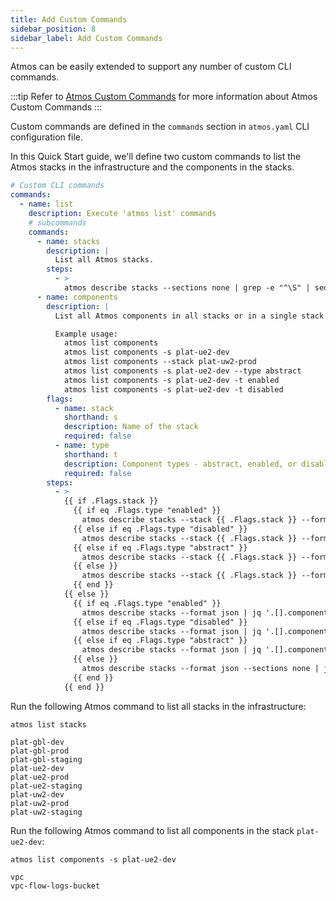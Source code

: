 ```yaml
---
title: Add Custom Commands
sidebar_position: 8
sidebar_label: Add Custom Commands
---
```


Atmos can be easily extended to support any number of custom CLI commands.

:::tip
Refer to [Atmos Custom Commands](/core-concepts/custom-commands) for more information about Atmos Custom Commands
:::

Custom commands are defined in the `commands` section in `atmos.yaml` CLI configuration file.

In this Quick Start guide, we'll define two custom commands to list the Atmos stacks in the infrastructure and the components in the stacks.

```yaml
# Custom CLI commands
commands:
  - name: list
    description: Execute 'atmos list' commands
    # subcommands
    commands:
      - name: stacks
        description: |
          List all Atmos stacks.
        steps:
          - >
            atmos describe stacks --sections none | grep -e "^\S" | sed s/://g
      - name: components
        description: |
          List all Atmos components in all stacks or in a single stack.

          Example usage:
            atmos list components
            atmos list components -s plat-ue2-dev
            atmos list components --stack plat-uw2-prod
            atmos list components -s plat-ue2-dev --type abstract
            atmos list components -s plat-ue2-dev -t enabled
            atmos list components -s plat-ue2-dev -t disabled
        flags:
          - name: stack
            shorthand: s
            description: Name of the stack
            required: false
          - name: type
            shorthand: t
            description: Component types - abstract, enabled, or disabled
            required: false
        steps:
          - >
            {{ if .Flags.stack }}
              {{ if eq .Flags.type "enabled" }}
                atmos describe stacks --stack {{ .Flags.stack }} --format json | jq '.[].components.terraform | to_entries[] | select(.value.vars.enabled == true)' | jq -r .key
              {{ else if eq .Flags.type "disabled" }}
                atmos describe stacks --stack {{ .Flags.stack }} --format json | jq '.[].components.terraform | to_entries[] | select(.value.vars.enabled == false)' | jq -r .key
              {{ else if eq .Flags.type "abstract" }}
                atmos describe stacks --stack {{ .Flags.stack }} --format json | jq '.[].components.terraform | to_entries[] | select(.value.metadata.type == "abstract")' | jq -r .key
              {{ else }}
                atmos describe stacks --stack {{ .Flags.stack }} --format json --sections none | jq ".[].components.terraform" | jq -s add | jq -r "keys[]"
              {{ end }}
            {{ else }}
              {{ if eq .Flags.type "enabled" }}
                atmos describe stacks --format json | jq '.[].components.terraform | to_entries[] | select(.value.vars.enabled == true)' | jq -r '[.key]' | jq -s 'add' | jq 'unique | sort' | jq -r "values[]"
              {{ else if eq .Flags.type "disabled" }}
                atmos describe stacks --format json | jq '.[].components.terraform | to_entries[] | select(.value.vars.enabled == false)' | jq -r '[.key]' | jq -s 'add' | jq 'unique | sort' | jq -r "values[]"
              {{ else if eq .Flags.type "abstract" }}
                atmos describe stacks --format json | jq '.[].components.terraform | to_entries[] | select(.value.metadata.type == "abstract")' | jq -r '[.key]' | jq -s 'add' | jq 'unique | sort' | jq -r "values[]"
              {{ else }}
                atmos describe stacks --format json --sections none | jq ".[].components.terraform" | jq -s add | jq -r "keys[]"
              {{ end }}
            {{ end }}
```

Run the following Atmos command to list all stacks in the infrastructure:

```shell
atmos list stacks
```

```console
plat-gbl-dev
plat-gbl-prod
plat-gbl-staging
plat-ue2-dev
plat-ue2-prod
plat-ue2-staging
plat-uw2-dev
plat-uw2-prod
plat-uw2-staging
```

Run the following Atmos command to list all components in the stack `plat-ue2-dev`:

```shell
atmos list components -s plat-ue2-dev
```

```console
vpc
vpc-flow-logs-bucket
```
